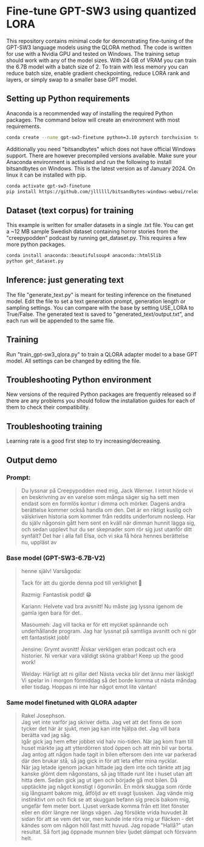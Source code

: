 # Fine-tune GPT-SW3 using quantized LORA

This repository contains minimal code for demonstrating fine-tuning of the GPT-SW3 language models using the QLORA method. The code is written for use with a Nvidia GPU and tested on Windows. The training setup should work with any of the model sizes. With 24 GB of VRAM you can train the 6.7B model with a batch size of 2. To train with less memory you can reduce batch size, enable gradient checkpointing, reduce LORA rank and layers, or simply swap to a smaller base GPT model.

## Setting up Python requirements

Anaconda is a recommended way of installing the required Python packages.
The command below will create an environment with most requirements.

```bash
conda create --name gpt-sw3-finetune python=3.10 pytorch torchvision torchaudio pytorch-cuda=12.1 transformers peft sentencepiece huggingface_hub -c pytorch -c nvidia -c huggingface -c conda-forge
```

Additionally you need "bitsandbytes" which does not have official Windows support. There are however precompiled versions available. Make sure your Anaconda environment is activated and run the following to install bitsandbytes on Windows. This is the latest version as of January 2024. On linux it can be installed with pip.

```bash
conda activate gpt-sw3-finetune
pip install https://github.com/jllllll/bitsandbytes-windows-webui/releases/download/wheels/bitsandbytes-0.41.2.post2-py3-none-win_amd64.whl
```

## Dataset (text corpus) for training

This example is written for smaller datasets in a single .txt file.
You can get a ~12 MB sample Swedish dataset containing horror stories from the "creepypodden" podcast by running get_dataset.py. This requires a few more python packages.

```bash
conda install anaconda::beautifulsoup4 anaconda::html5lib
python get_dataset.py
```

## Inference: just generating text

The file "generate_text.py" is meant for testing inference on the finetuned model. Edit the file to set a text generation prompt, generation length or sampling settings. You can compare with the base by setting USE_LORA to True/False. The generated text is saved to "generated_text/output.txt", and each run will be appended to the same file.

## Training

Run "train_gpt-sw3_qlora.py" to train a QLORA adapter model to a base GPT model. All settings can be changed by editing the file.

## Troubleshooting Python environment

New versions of the required Python packages are frequently released so if there are any problems you should follow the installation guides for each of them to check their compatibility.

## Troubleshooting training

Learning rate is a good first step to try increasing/decreasing.

## Output demo

### Prompt:

> Du lyssnar på Creepypodden med mig, Jack Werner. I introt hörde vi en beskrivning av en varelse som många säger sig ha sett men endast som en formlös kontur i dimma och mörker. Dagens andra berättelse kommer också handla om den. Det är en riktigt kuslig och välskriven historia som kommer från reddits underforum nosleep. Har du själv någonsin gått hem sent en kväll när dimman hunnit lägga sig, och sedan upplevt hur du ser skepnader som rör sig just utanför ditt synfält? Det har i alla fall Elsa, och vi ska få höra hennes berättelse nu, uppläst av

### Base model (GPT-SW3-6.7B-V2)

<blockquote>henne själv! Varsågoda:

Tack för att du gjorde denna pod till verklighet 🙂

Razmig:
Fantastisk podd! 😁

Kariann:
Helvete vad bra avsnitt! Nu måste jag lyssna igenom de gamla igen bara för det..

Masoumeh:
Jag vill tacka er för ett mycket spännande och underhållande program. Jag har lyssnat på samtliga avsnitt och ni gör ett fantastiskt jobb!

Jensine:
Grymt avsnitt! Älskar verkligen eran podcast och era historier. Ni verkar vara väldigt sköna grabbar! Keep up the good work!

Welday:
Härligt att ni gillar det! Nästa vecka blir det ännu mer läskigt! Vi spelar in i morgon förmiddag så det borde komma ut nästa måndag eller tisdag. Hoppas ni inte har något emot lite väntan!</blockquote>

### Same model finetuned with QLORA adapter

<blockquote> Rakel Josephson.<br>
Jag vet inte varför jag skriver detta. Jag vet att det finns de som tycker det här är sjukt, men jag kan inte hjälpa det. Jag vill bara berätta vad jag såg.<br>
Igår gick jag hem efter jobbet vid halv nio-tiden. När jag kom fram till huset märkte jag att ytterdörren stod öppen och att min bil var borta. Jag antog att någon hade tagit in bilen eftersom den inte var parkerad där den brukar stå, så jag gick in för att leta efter mina nycklar.<br>
När jag letade igenom jackan hittade jag dem inte och tänkte att jag kanske glömt dem någonstans, så jag tittade runt lite i huset utan att hitta dem. Sedan gick jag ut igen och började gå mot bilen. Då upptäckte jag något konstigt i ögonvrån. En mörk skugga som rörde sig långsamt bakom mig, åtföljd av ett svagt ljussken. Jag vände mig instinktivt om och fick se att skuggan befann sig precis bakom mig, ungefär fem meter bort. Ljuset verkade komma från ett litet fönster eller en dörr längre ner längs vägen. Jag försökte vrida huvudet åt sidan för att se vem det var, men kunde inte röra mig ur fläcken - det kändes som om någon höll fast mitt huvud. Jag ropade "Hallå?" utan resultat. Så fort jag öppnade munnen blev ljudet dämpat och försvann helt.</blockquote>
